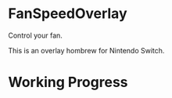 # FanSpeedOverlay

Control your fan.

This is an overlay hombrew for Nintendo Switch.


# Working Progress